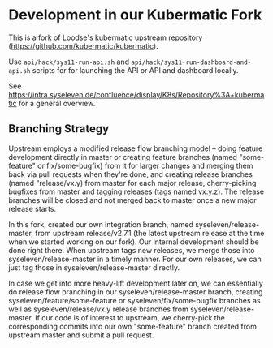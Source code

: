 # Development in our Kubermatic Fork

This is a fork of Loodse's kubermatic upstream repository (https://github.com/kubermatic/kubermatic).

Use `api/hack/sys11-run-api.sh` and `api/hack/sys11-run-dashboard-and-api.sh` scripts for for launching the
API or API and dashboard locally.

See https://intra.syseleven.de/confluence/display/K8s/Repository%3A+kubermatic for a general overview.

## Branching Strategy

Upstream employs a modified release flow branching model – doing feature development directly in master or creating
feature branches (named "some-feature" or fix/some-bugfix) from it for larger changes and merging them back via pull
requests when they're done, and creating release branches (named "release/vx.y) from master for each major release,
cherry-picking bugfixes from master and tagging releases (tags named vx.y.z). The release branches will be closed and
not merged back to master once a new major release starts.

In this fork, created our own integration branch, named syseleven/release-master, from upstream release/v2.7.1 (the
latest upstream release at the time when we started working on our fork). Our internal development should be done right
there. When upstream tags new releases, we merge those into syseleven/release-master in a timely manner. For our own
releases, we can just tag those in syseleven/release-master directly.

In case we get into more heavy-lift development later on, we can essentially do release flow branching in our
syseleven/release-master branch, creating syseleven/feature/some-feature or syseleven/fix/some-bugfix branches as well
as syseleven/release/vx.y release branches from syseleven/release-master. If our code is of interest to upstream, we
cherry-pick the corresponding commits into our own "some-feature" branch created from upstream master and submit a pull
request.